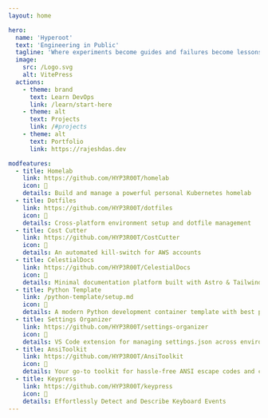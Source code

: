 ```yaml
---
layout: home

hero:
  name: 'Hyperoot'
  text: 'Engineering in Public'
  tagline: 'Where experiments become guides and failures become lessons.'
  image:
    src: /Logo.svg
    alt: VitePress
  actions:
    - theme: brand
      text: Learn DevOps
      link: /learn/start-here
    - theme: alt
      text: Projects
      link: /#projects
    - theme: alt
      text: Portfolio
      link: https://rajeshdas.dev

modfeatures:
  - title: Homelab
    link: https://github.com/HYP3R00T/homelab
    icon: 
    details: Build and manage a powerful personal Kubernetes homelab
  - title: Dotfiles
    link: https://github.com/HYP3R00T/dotfiles
    icon: 
    details: Cross-platform environment setup and dotfile management
  - title: Cost Cutter
    link: https://github.com/HYP3R00T/CostCutter
    icon: 
    details: An automated kill-switch for AWS accounts
  - title: CelestialDocs
    link: https://github.com/HYP3R00T/CelestialDocs
    icon: 󰭎
    details: Minimal documentation platform built with Astro & TailwindCSS
  - title: Python Template
    link: /python-template/setup.md
    icon: 
    details: A modern Python development container template with best practices & automated tooling
  - title: Settings Organizer
    link: https://github.com/HYP3R00T/settings-organizer
    icon: 󰘦
    details: VS Code extension for managing settings.json across environments
  - title: AnsiToolkit
    link: https://github.com/HYP3R00T/AnsiToolkit
    icon: 
    details: Your go-to toolkit for hassle-free ANSI escape codes and colorful, dynamic terminal output
  - title: Keypress
    link: https://github.com/HYP3R00T/keypress
    icon: 󰌌
    details: Effortlessly Detect and Describe Keyboard Events
---
```


<HomeAbout />
<HomeFeatures />
